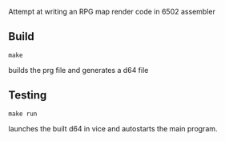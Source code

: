 Attempt at writing an RPG map render code in 6502 assembler

## Build

```
make
```

builds the prg file and generates a d64 file

## Testing

```
make run
```

launches the built d64 in vice and autostarts the main program.
